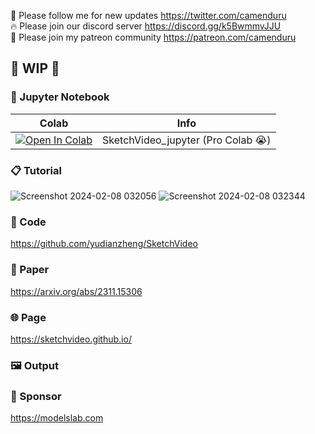 🐣 Please follow me for new updates https://twitter.com/camenduru <br />
🔥 Please join our discord server https://discord.gg/k5BwmmvJJU <br />
🥳 Please join my patreon community https://patreon.com/camenduru <br />

## 🚦 WIP 🚦

### 🍊 Jupyter Notebook

| Colab | Info
| --- | --- |
[![Open In Colab](https://colab.research.google.com/assets/colab-badge.svg)](https://colab.research.google.com/github/camenduru/SketchVideo-colab/blob/main/SketchVideo_jupyter.ipynb) | SketchVideo_jupyter (Pro Colab 😭)

### 📋 Tutorial
![Screenshot 2024-02-08 032056](https://github.com/camenduru/SketchVideo-jupyter/assets/54370274/5d3ce96f-e0c0-42f9-bab0-ebd27bd63017)
![Screenshot 2024-02-08 032344](https://github.com/camenduru/SketchVideo-jupyter/assets/54370274/7c38b9f9-ab01-476d-9a94-9958e3da0313)

### 🧬 Code
https://github.com/yudianzheng/SketchVideo

### 📄 Paper
https://arxiv.org/abs/2311.15306

### 🌐 Page
https://sketchvideo.github.io/

### 🖼 Output


### 🏢 Sponsor
https://modelslab.com
